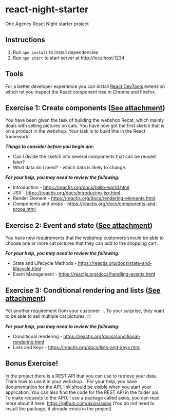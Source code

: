 # react-night-starter
One Agency React Night starter project

## Instructions
1. Run `npm install` to install dependencies
2. Run `npm start` to start server at http://localhost:1234

## Tools
For a better developer experience you can install [React DevTools](https://github.com/facebook/react-devtools) extension which let you inspect the React component tree in Chrome and Firefox. 

## Exercise 1: Create components ([See attachment](https://github.com/OneAgencySE/react-night-starter/raw/master/exercises/Exercise%201.pdf))
You have been given the task of building the webshop Recat, which mainly deals with selling pictures on cats. You have now got the first sketch that is on a product in the webshop. Your task is to build this in the React framework.

***Things to consider before you begin are:***
- Can I divide the sketch into several components that can be reused later?
- What data do I need? - which data is likely to change.


***For your help, you may need to review the following:***
- Introduction - https://reactjs.org/docs/hello-world.html
- JSX - https://reactjs.org/docs/introducing-jsx.html
- Render Element - https://reactjs.org/docs/rendering-elements.html
- Components and props - https://reactjs.org/docs/components-and-props.html

## Exercise 2: Event and state ([See attachment](https://github.com/OneAgencySE/react-night-starter/raw/master/exercises/Exercise%202.pdf))
You have new requirements that the webshop customers should be able to choose one or more cat pictures that they can add to the shopping cart.
 
 
***For your help, you may need to review the following:***
- State and Lifecycle Methods - https://reactjs.org/docs/state-and-lifecycle.html
- Event Management - https://reactjs.org/docs/handling-events.html

## Exercise 3: Conditional rendering and lists ([See attachment](https://github.com/OneAgencySE/react-night-starter/raw/master/exercises/Exercise%203.pdf))
Yet another requirement from your customer ... To your surprise, they want to be able to sell multiple cat pictures. 🙄
 

***For your help, you may need to review the following:***
- Conditional rendering - https://reactjs.org/docs/conditional-rendering.html
- Lists and Keys - https://reactjs.org/docs/lists-and-keys.html

## Bonus Exercise!
In the project there is a REST API that you can use to retrieve your data. Think how to use it in your webshop.
 
For your help, you have documentation for the API, link should be visible when you start your application. You can also find the code for the REST API in the folder api.
 
To make requests to the APO, I use a package called axios, you can read more about it here: https://github.com/axios/axios (You do not need to install the package, it already exists in the project)
